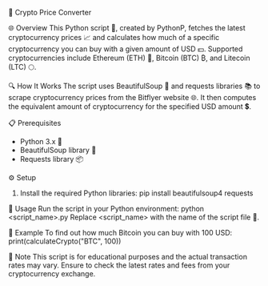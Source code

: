 💱 Crypto Price Converter

🌐 Overview
This Python script 🐍, created by PythonP, fetches the latest cryptocurrency prices 📈 and calculates how much of a specific cryptocurrency you can buy with a given amount of USD 💵. Supported cryptocurrencies include Ethereum (ETH) 💎, Bitcoin (BTC) ₿, and Litecoin (LTC) 🌕.

🔍 How It Works
The script uses BeautifulSoup 🍲 and requests libraries 📚 to scrape cryptocurrency prices from the Bitflyer website 🌐. It then computes the equivalent amount of cryptocurrency for the specified USD amount 💲.

📋 Prerequisites
- Python 3.x 🐍
- BeautifulSoup library 🍲
- Requests library 📦

⚙️ Setup
1. Install the required Python libraries:
   pip install beautifulsoup4 requests

🚀 Usage
Run the script in your Python environment:
python <script_name>.py
Replace <script_name> with the name of the script file 📄.

🧮 Example
To find out how much Bitcoin you can buy with 100 USD:
print(calculateCrypto("BTC", 100))

📝 Note
This script is for educational purposes and the actual transaction rates may vary. Ensure to check the latest rates and fees from your cryptocurrency exchange.
